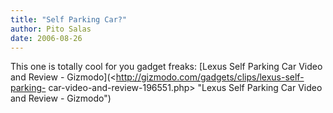 ```yaml
---
title: "Self Parking Car?"
author: Pito Salas
date: 2006-08-26
---
```




This one is totally cool for you gadget freaks: [Lexus Self Parking Car Video
and Review - Gizmodo](<http://gizmodo.com/gadgets/clips/lexus-self-parking-
car-video-and-review-196551.php> "Lexus Self Parking Car Video and Review -
Gizmodo")


